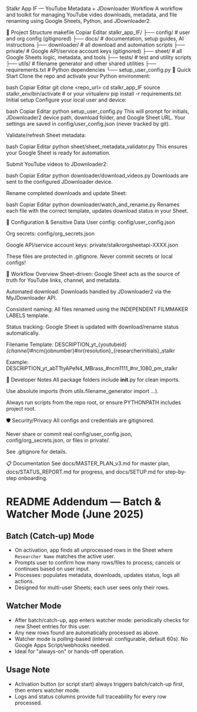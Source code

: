 Stalkr App IF — YouTube Metadata + JDownloader Workflow
A workflow and toolkit for managing YouTube video downloads, metadata, and file renaming using Google Sheets, Python, and JDownloader2.

🚦 Project Structure
makefile
Copiar
Editar
stalkr_app_IF/
├── config/           # user and org config (gitignored)
├── docs/             # documentation, setup guides, AI instructions
├── downloader/       # all download and automation scripts
├── private/          # Google API/service account keys (gitignored)
├── sheet/            # all Google Sheets logic, metadata, and tools
├── tests/            # test and utility scripts
├── utils/            # filename generator and other shared utilities
├── requirements.txt  # Python dependencies
└── setup_user_config.py
🚀 Quick Start
Clone the repo and activate your Python environment:

bash
Copiar
Editar
git clone <repo_url>
cd stalkr_app_IF
source stalkr_env/bin/activate   # or your virtualenv
pip install -r requirements.txt
Initial setup
Configure your local user and device:

bash
Copiar
Editar
python setup_user_config.py
This will prompt for initials, JDownloader2 device path, download folder, and Google Sheet URL.
Your settings are saved in config/user_config.json (never tracked by git).

Validate/refresh Sheet metadata:

bash
Copiar
Editar
python sheet/sheet_metadata_validator.py
This ensures your Google Sheet is ready for automation.

Submit YouTube videos to JDownloader2:

bash
Copiar
Editar
python downloader/download_videos.py
Downloads are sent to the configured JDownloader device.

Rename completed downloads and update Sheet:

bash
Copiar
Editar
python downloader/watch_and_rename.py
Renames each file with the correct template, updates download status in your Sheet.

🔐 Configuration & Sensitive Data
User config: config/user_config.json

Org secrets: config/org_secrets.json

Google API/service account keys: private/stalkrorgsheetapi-XXXX.json

These files are protected in .gitignore. Never commit secrets or local configs!

📝 Workflow Overview
Sheet-driven: Google Sheet acts as the source of truth for YouTube links, channel, and metadata.

Automated download: Downloads handled by JDownloader2 via the MyJDownloader API.

Consistent naming: All files renamed using the INDEPENDENT FILMMAKER LABELS template.

Status tracking: Google Sheet is updated with download/rename status automatically.

Filename Template:
DESCRIPTION_yt_{youtubeid}_{channel}_#ncm{jobnumber}_#nr_{resolution}_{researcherinitials}_stalkr

Example:
DESCRIPTION_yt_abTTtyAPeN4_MBrass_#ncm1111_#nr_1080_pm_stalkr

🧩 Developer Notes
All package folders include __init__.py for clean imports.

Use absolute imports (from utils.filename_generator import ...).

Always run scripts from the repo root, or ensure PYTHONPATH includes project root.

🛡️ Security/Privacy
All configs and credentials are gitignored.

Never share or commit real config/user_config.json, config/org_secrets.json, or files in private/.

See .gitignore for details.

📋 Documentation
See docs/MASTER_PLAN_v3.md for master plan, docs/STATUS_REPORT.md for progress,
and docs/SETUP.md for step-by-step onboarding.

# README Addendum — Batch & Watcher Mode (June 2025)

## Batch (Catch-up) Mode

* On activation, app finds all unprocessed rows in the Sheet where `Researcher Name` matches the active user.
* Prompts user to confirm how many rows/files to process; cancels or continues based on user input.
* Processes: populates metadata, downloads, updates status, logs all actions.
* Designed for multi-user Sheets; each user sees only their rows.

## Watcher Mode

* After batch/catch-up, app enters watcher mode: periodically checks for new Sheet entries for this user.
* Any new rows found are automatically processed as above.
* Watcher mode is polling-based (interval: configurable, default 60s). No Google Apps Script/webhooks needed.
* Ideal for "always-on" or hands-off operation.

## Usage Note

* Activation button (or script start) always triggers batch/catch-up first, then enters watcher mode.
* Logs and status columns provide full traceability for every row processed.
